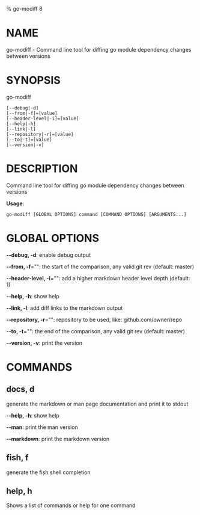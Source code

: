 % go-modiff 8

# NAME

go-modiff - Command line tool for diffing go module dependency changes between versions

# SYNOPSIS

go-modiff

```
[--debug|-d]
[--from|-f]=[value]
[--header-level|-i]=[value]
[--help|-h]
[--link|-l]
[--repository|-r]=[value]
[--to|-t]=[value]
[--version|-v]
```

# DESCRIPTION

Command line tool for diffing go module dependency changes between versions

**Usage**:

```
go-modiff [GLOBAL OPTIONS] command [COMMAND OPTIONS] [ARGUMENTS...]
```

# GLOBAL OPTIONS

**--debug, -d**: enable debug output

**--from, -f**="": the start of the comparison, any valid git rev (default: master)

**--header-level, -i**="": add a higher markdown header level depth (default: 1)

**--help, -h**: show help

**--link, -l**: add diff links to the markdown output

**--repository, -r**="": repository to be used, like: github.com/owner/repo

**--to, -t**="": the end of the comparison, any valid git rev (default: master)

**--version, -v**: print the version


# COMMANDS

## docs, d

generate the markdown or man page documentation and print it to stdout

**--help, -h**: show help

**--man**: print the man version

**--markdown**: print the markdown version

## fish, f

generate the fish shell completion

## help, h

Shows a list of commands or help for one command

